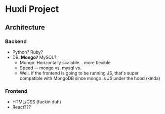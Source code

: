 # Huxli Project

## Architecture

### Backend
* Python? Ruby?
* DB: **Mongo?** MySQL?
  * Mongo: Horizontally scalable... more flexible
  * Speed -- mongo vs. mysql vs.
  * Well, if the frontend is going to be running JS, that's super compatible with MongoDB since mongo is JS under the hood (kinda)

### Frontend
* HTML/CSS (fuckin duh)
* React??? 
